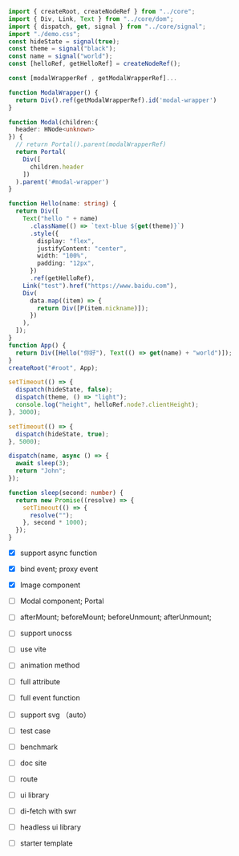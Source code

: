 ```ts
import { createRoot, createNodeRef } from "../core";
import { Div, Link, Text } from "../core/dom";
import { dispatch, get, signal } from "../core/signal";
import "./demo.css";
const hideState = signal(true);
const theme = signal("black");
const name = signal("world");
const [helloRef, getHelloRef] = createNodeRef();

const [modalWrapperRef , getModalWrapperRef]...

function ModalWrapper() {
  return Div().ref(getModalWrapperRef).id('modal-wrapper')
}

function Modal(children:{
  header: HNode<unknown>
}) {
  // return Portal().parent(modalWrapperRef)
  return Portal(
    Div([
      children.header
    ])
  ).parent('#modal-wrapper')
}

function Hello(name: string) {
  return Div([
    Text("hello " + name)
      .className(() => `text-blue ${get(theme)}`)
      .style({
        display: "flex",
        justifyContent: "center",
        width: "100%",
        padding: "12px",
      })
      .ref(getHelloRef),
    Link("test").href("https://www.baidu.com"),
    Div(
      data.map((item) => {
        return Div([P(item.nickname)]);
      })
    ),
  ]);
}
function App() {
  return Div([Hello("你好"), Text(() => get(name) + "world")]);
}
createRoot("#root", App);

setTimeout(() => {
  dispatch(hideState, false);
  dispatch(theme, () => "light");
  console.log("height", helloRef.node?.clientHeight);
}, 3000);

setTimeout(() => {
  dispatch(hideState, true);
}, 5000);

dispatch(name, async () => {
  await sleep(3);
  return "John";
});

function sleep(second: number) {
  return new Promise((resolve) => {
    setTimeout(() => {
      resolve("");
    }, second * 1000);
  });
}
```

- [x] support async function
- [x] bind event; proxy event
- [x] Image component
- [ ] Modal component; Portal
- [ ] afterMount; beforeMount; beforeUnmount; afterUnmount;
- [ ] support unocss
- [ ] use vite
- [ ] animation method

- [ ] full attribute
- [ ] full event function
- [ ] support svg （auto）

- [ ] test case
- [ ] benchmark

- [ ] doc site

- [ ] route
- [ ] ui library
- [ ] di-fetch with swr
- [ ] headless ui library
- [ ] starter template

